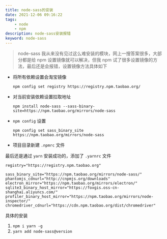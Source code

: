 ```yaml
---
title: node-sass的安装
date: 2021-12-06 09:16:22
tags:
    - node
    - npm
description: node-sass安装报错
keyword: node-sass
---
```


> node-sass 我从来没有见过这么难安装的模块，网上一搜答案很多，大部分都是给 npm 设置镜像就可以解决，但我 npm 试了很多设置镜像的方法，最后还是会报错，设置镜像方法具体如下
<!--more-->
- 将所有依赖设置会淘宝镜像

  `npm config set registry https://registry.npm.taobao.org/`

- 对当前安装依赖设置拉取地址

  `npm install node-sass --sass-binary-site=https://npm.taobao.org/mirrors/node-sass`

- `npm config` 设置

  `npm config set sass_binary_site https://npm.taobao.org/mirrors/node-sass`

- 项目目录新建 `.npmrc` 文件

最后还是通过 `yarn` 安装成功的，添加了 `.yarnrc` 文件

```
registry="https://registry.npm.taobao.org"

sass_binary_site="https://npm.taobao.org/mirrors/node-sass/"
phantomjs_cdnurl="http://cnpmjs.org/downloads"
electron_mirror="https://npm.taobao.org/mirrors/electron/"
sqlite3_binary_host_mirror="https://foxgis.oss-cn-shanghai.aliyuncs.com/"
profiler_binary_host_mirror="https://npm.taobao.org/mirrors/node-inspector/"
chromedriver_cdnurl="https://cdn.npm.taobao.org/dist/chromedriver"

```

具体的安装

1. `npm i yarn -g`
2. `yarn add node-sass@version`